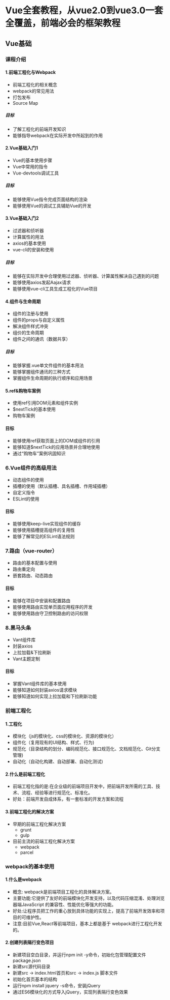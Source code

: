 # Vue全套教程，从vue2.0到vue3.0一套全覆盖，前端必会的框架教程
## Vue基础

### 课程介绍

#### 1.前端工程化与Webpack

- 前端工程化的相关概念
- webpack的常见用法
- 打包发布
- Source Map

##### 目标

- 了解工程化的前端开发知识
- 能够指导webpack在实际开发中所起到的作用

#### 2.Vue基础入门1

- Vue的基本使用步骤
- Vue中常用的指令
- Vue-devtools调试工具

##### 目标

- 能够使用Vue指令完成页面结构的渲染
- 能够使用Vue的调试工具辅助Vue的开发

#### 3.Vue基础入门2

- 过滤器和侦听器
- 计算属性的用法
- axios的基本使用
- vue-cli的安装和使用

##### 目标

- 能够在实际开发中合理使用过滤器、侦听器、计算属性解决自己遇到的问题
- 能够使用axios发起Aajax请求
- 能够使用vue-cli工具生成工程化的Vue项目

#### 4.组件与生命周期

- 组件的注册与使用
- 组件的props与自定义属性
- 解决组件样式冲突
- 组价的生命周期
- 组件之间的通讯（数据共享）

##### 目标

- 能够掌握.vue单文件组件的基本用法
- 能够掌握组件通讯的三种方式
- 掌握组件生命周期的执行顺序和应用场景

#### 5.ref&购物车案例

- 使用ref引用DOM元素和组件实例
- $nextTick的基本使用
- 购物车案例

#### 目标

- 能够使用ref获取页面上的DOM或组件的引用
- 能够知道$nextTick的应用场景并合理地使用
- 通过“购物车”案例巩固知识

### 6.Vue组件的高级用法

- 动态组件的使用
- 插槽的使用（默认插槽、具名插槽、作用域插槽）
- 自定义指令
- ESLint的使用

#### 目标

- 能够使用keep-live实现组件的缓存
- 能够使用插槽提高组件的复用性
- 能够了解常见的ESLint语法规则

### 7.路由（vue-router）

- 路由的基本配置与使用
- 路由重定向
- 嵌套路由、动态路由

#### 目标

- 能够在项目中安装和配置路由
- 能够使用路由实现单页面应用程序的开发
- 能够使用路由守卫控制路由的访问权限

### 8.黑马头条

- Vant组件库
- 封装axios
- 上拉加载&下拉刷新
- Vant主题定制

#### 目标

- 掌握Vant组件库的基本使用
- 能够知道如何封装axios请求模块
- 能够知道如何实现上拉加载和下拉刷新功能

### 前端工程化

#### 1.工程化

- 模块化（js的模块化、css的模块化、资源的模块化）
- 组件化（复用现有的UI结构、样式、行为)
- 规范化（目录结构的划分、编码规范化、接口规范化、文档规范化、Git分支管理)
- 自动化（自动化构建、自动部署、自动化测试)

#### 2.什么是前端工程化

- 前端工程化指的是:在企业级的前端项目开发中，把前端开发所需的工具、技术、流程、经验等进行规范化、标准化。
- 好处：前端开发自成体系，有一套标准的开发方案和流程

#### 3.前端工程化的解决方案

- 早期的前端工程化解决方案
  - grunt
  - gulp
- 目前主流的前端工程化解决方案
  - webpack
  - parcel

### webpack的基本使用

#### 1.什么是webpack

- 概念: webpack是前端项目工程化的具体解决方案。
- 主要功能:它提供了友好的前端模块化开发支持，以及代码压缩混淆、处理浏览器端JavaScript 的兼容性、性能优化等强大的功能。
- 好处:让程序员把工作的重心放到具体功能的实现上，提高了前端开发效率和项目的可维护性。
- 注意:目前Vue,React等前端项目，基本上都是基于 webpack进行工程化开发的。

#### 2.创建列表隔行变色项目

- 新建项目空白目录，并运行npm init -y命令，初始化包管理配置文件 package.json
- 新建src源代码目录
- 新建src -> index.html首页和src -> index.js 脚本文件
- 初始化首页基本的结构
- 运行npm install jquery -s命令，安装jQuery
- 通过ES6模块化的方式导入jQuery，实现列表隔行变色效果
